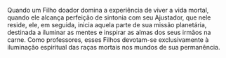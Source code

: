 ﻿Quando um Filho doador domina a experiência de viver a vida mortal, quando ele  alcança perfeição de sintonia com seu Ajustador, que nele reside, ele, em seguida, inicia aquela parte de sua missão planetária, destinada a iluminar as mentes e inspirar as almas dos seus irmãos na carne. Como professores, esses Filhos devotam-se exclusivamente à iluminação espiritual das raças mortais nos mundos de sua permanência.